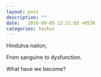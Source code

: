 ```yaml
---
layout: post
description: ""
date:   2020-09-05 13:21:03 +0530
categories: haikus
---
```

Hindutva nation,

From sanguine to dysfunction.

What have we become?
